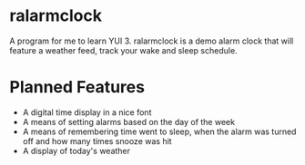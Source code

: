 ralarmclock
===========

A program for me to learn YUI 3. ralarmclock is a demo alarm clock that will feature a weather feed, track your wake and sleep schedule.

# Planned Features

* A digital time display in a nice font
* A means of setting alarms based on the day of the week
* A means of remembering time went to sleep, when the alarm was turned off and how many times snooze was hit
* A display of today's weather

